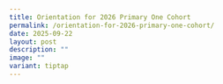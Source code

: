 ```yaml
---
title: Orientation for 2026 Primary One Cohort
permalink: /orientation-for-2026-primary-one-cohort/
date: 2025-09-22
layout: post
description: ""
image: ""
variant: tiptap
---
```

